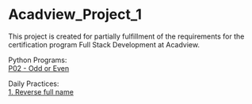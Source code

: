 # Acadview_Project_1
This project is created for partially fulfillment of the requirements for the certification program Full Stack Development at Acadview.

Python Programs:<br>
[P02 - Odd or Even](https://github.com/Marwari/Acadview_Project_1/blob/master/oddeven.py)

Daily Practices:<br>
[1. Reverse full name](https://github.com/Marwari/Acadview_Project_1/blob/master/faltu.py)
